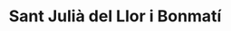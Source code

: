 ---
title: Sant Julià del Llor i Bonmatí
url: /sant-julia-del-llor-i-bonmati/
latitude: 41.969
longitude: 2.67
---